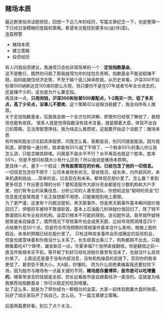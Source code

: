 ## 赌场本质
最近群里投资话题频现，回想一下近几年的经历，写篇文章纪念一下，也是整理一下已经日渐模糊的思路和策略。希望本文能找到更多伙(韭)伴(菜)。  
连载预警  
* 赌场本质
* 建立策略
* 投资经历    

有人问我投资建议，我通常只会给非常简单的一个：**定投指数基金**。  
这不是敷衍，既然你问我了那我就得为你的钱包负责啊，指数基金不能说稳赚不赔，起码能跟住经济走势，不至于输个底儿掉来砍我，从历史来看，沪深300不如标普500纳斯达克100来的那么乐观，但只要你不是在07年或者15年全仓进去的，还是赚不少的，这也是为什么要定投。  
再具体一点，**只用闲钱，沪深300和标普500都配点，1-2周买一次，低了多买点，高了少买点，没事儿不要卖**。这个策略可以说相当稳健了，我会向所有人推荐。  
关于定投指数基金，后面我会做一个全方位的讲解，即使你已经很了解他了，我相信也能有收获。
很多人就是觉得指数没有技术含量，就是跟着大盘，体现不出自己的策略，无法用智慧挣钱。我为啥这么推荐呢，这就要开始这个话题了：赌场本质  
有时候和股友讨论起具体股票，问我怎么看，我都是说，别问问就是能涨。因为我知道，即使我一通分析，胜率能有55%就了不得了，一个胜率55%的事儿你让我怎么讲，只能含糊其辞喽。问我是不是水平不行？水平再高也就这个胜率。胜率55%，你是不想问和猜大小有什么区别？所以我说是赌场本质啊。  
更具体一点，基于一个假设：**所有股票现在的价格，已经包含了他的一切信息。**  
一切信息包含但不限于：公司本身财务状况，营收情况，成长率，内外部风险，未来机遇和挑战......简单的说，过去现在和未来，都体现在股价里了。怎么赢？拿到更多信息？作出更合理的分析？要知道股市大部分资金都是在少数机构和大户手里，他们有专业的采集信息，分析公司的人甚至团队，你想和这些“聪明的资金”打信息差还是智商差？反正我想都不用想，只能被按到地上摩擦。  
为了更严谨，这里有个问题没提到，黑天鹅事件。但是黑天鹅事件基本瞬间就价值回归了，伊朗将军被特不靠谱斩首，基本上石油股几秒钟就价值回归了，除了特不靠谱团队和专业投资机构，韭菜们根本不可能抓得到。说句题外话，我早就怀疑特朗普是亲自操盘了。偶然情况下常规事件也会成黑天鹅，比如市场预测降息25个点结果升息50个点。但是符合市场预期的常规事件基本没什么影响，根据上面的假设，未来的预期已经在股价里了。
只有这种突发事件会形成确定的投资机会，但是也就意味着和你我没什么关系了。长生疫苗出事儿了，机构都跑不出去，只能眼看着吃47个跌停，雄安新区一出，华夏幸福7个涨停直接翻倍，但是翻倍之前一直没开板根本买不到，等开板了利好已经吃进股价甚至有泡沫了，也就没什么投资价值了。
上面这还是基于没有内部消息，没有机构操盘的前提下，否则你的胜率更低了，甚至低于猜大小。大A股，你懂的。
但为什么拒绝黄赌毒我还要拉你下场，因为股市与赌场有一点最关键的不同，**赌场是存量博弈，股市是可以吃增量的**。赌客带进去的钱就是全部，但长远看股市是会跟着经济一直涨的。这就是为啥我推荐投指数基金：你可以稳定的吃到增量。  
扯了这么多，就是为了帮你成为一颗粗壮的韭菜，大家一起体验跑赢大盘的快感，玩好了炖庄家玩坏了炖自己。怎么玩，下一篇文章建立策略。

后面两篇更好看，别忘了点个关注。